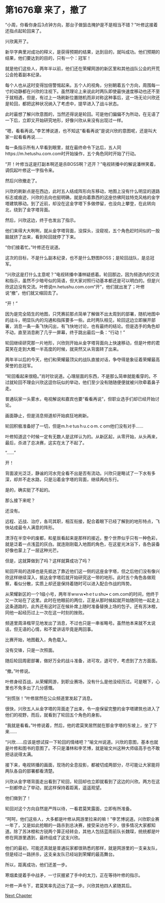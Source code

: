 # 第1676章 来了，撤了

“小周，你看你身后3点钟方向，那台子做狙击掩护是不是相当不错？”叶修这接着还指点起轮回来了。

兴欣离开了。

新华字典里对成功的释义，是获得预期的结果，达到目的，就叫成功。他们预期的结果，他们要达到的目的，只有一个：冠军！

就是他们这些人，两年半以前，他们还在荣耀网游的新区里和其他战队公会的开荒公会抢着副本纪录。

每个人也从这时变得加倍警惕起来。五个人的视角，分别朝着五个方向，周围每一寸的动静都在兴欣的注视下。虽然理论上来说此时两队即使最快速度移动也还不至于就相遇，但是，有过上一场刷新位置随机而非对称这种事后，这一场无论兴欣还是轮回，都把这种状况纳入了考虑中，提早进入了战斗状态。

此时最想了解兴欣意图的，当然还得说是轮回。可是他们偏偏不为所动，在无语了一下后，立即又开始研究地形，好像兴欣从来没有出现过一样。

“嗯，看看再说。”李艺博说道，也不知这“看看再说”是说兴欣的意图呢，还是叫大家一起看看再说……

每一条指示所有人早看到眼里，就在最终命令下达后，五人同https://m.hetushu.com.com时开始操作，五个角色同时开始了行动。

“开！叶修当这是打副本啊还是杀BOSS啊？还开？”电视转播中的解说潘林笑着，调侃起叶修这一字指令来。

然后兴欣撤走了。

兴欣的刷新点是在西边，此时五人结成阵形向东移动，地图上没有什么明显的道路标志或痕迹，兴欣的去向也挺明确，就是向着靠西的这座仿佛阿兹特克风格的金字塔建筑移动。到了近前，却没在这金字塔下多做停留，也没向上攀登，在此转向北，绕到了金字塔背面。

然后，兴欣这边，终于也发出了指示。

他们来得大大咧咧，就从金字塔背面，没探头，没窥视，五个角色赶时间似的一股脑就挤了出来，看到轮回就停了下来。

“你们接着忙。”叶修还在说道。

这次的目标，不是什么副本纪录，也不是什么野图BOSS；是轮回战队，是总冠军。

“兴欣这是打什么主意呢？”电视转播中潘林疑惑着。轮回那边，因为频道内的交流和指示，虽然不少暗号似的简语，但大家对照行动基本都还是可以明白的。但是兴欣这边没有交流。叶修说m.hetushu.com.com“开”，他们就出发了；叶修说“撤”，他们就又缩回去了。

“开！”

因为是完全陌生的地图，只凭赛前那点简单了解做不出太周到的部署，随机地图中的战斗，明显队内的沟通和指挥要多一些。此时两队相见，轮回这边立即展开部署，消息一条一条飞快闪出，有飞快地讨论，也有最终的结论。但是选手的角色却不动，直至消息刷了几乎一屏幕，终于跳出最后一条：“行动！”

轮回继续研究那一片地形，兴欣则开始从金字塔背面向上快速移动，但是叶修的君莫笑在走到大概一半高度的时候，就突然又从背面转了出来。

两年半以后的今天，他们和荣耀最顶尖的战队直接对话，争夺得是象征着荣耀最高荣誉的总冠军。

“轮回看起来很稳。”肖时钦说道。心理层面的东西，不是那么简单就能看穿的。不过就轮回不理会兴欣这逗你玩似的举动，他们至少没有随随便便就被兴欣牵着鼻子走。

普通玩家一头雾水，电视解说和嘉宾也要“看看再说”，但职业选手们却已经开始讨论。

画面静止，但是消息频道却开始疯狂地刷新。

轮回积极准备好了一切，但是m.hｅtusｈu.cｏm.ｃoｍ他们没有对手……

叶修知道这个时候一定有无数人是这样认为的。从新区起，从零开始，从头再来，最后，杀进了总决赛，这实在太了不起了。

“……”

开！

背面波光泛泛，静谧的河水完全看不出是否有流动。兴欣只是略试了一下水有多深，却并不走水路，只是沿着金字塔的背面，继续再向东行。

是的，确实挺了不起的。

那么接下来呢？

还没有。

远程、近战、治疗，各司其职，相互衔接，配合着眼下已经了解到的地形特点，飞快站成最令人满意的阵形。

漂浮在半空中的废都，和星辰看起来是那样的接近。整个世界似乎只有一种色彩，就是泛着一点浅蓝的灰白。就连刚刚载入地图的角色，在这星光沐浴下，各色装备好像也蒙上了一层这种光芒。

但是，这就算做到了吗？这样就算成功了吗？

轮回开局的选择也是先抵达了靠近他们这一侧的这座金字塔，但之后他们没有像兴欣这样继续深入，抵达金字塔后就开始研究这一带的地形。此时五个角色各做观察，看似分散，实质上却还是保持着随时可以进入配合作战的阵势。

从荣耀新区的一个1级小号，两年半wｗｗ•hｅtｕshu•ｃom.com的时间，他终于又一次站在了这里。此时在他眼前的两位，正是从那时候起就开始随同他一起走上这条道路的，此外还有这时正在候补席上随时准备替换上场的包子。还有苏沐橙，同他一起经历过上一次在这一时刻的挫败。

频道里周泽楷罕见地发出了消息，不过也只是一串省略号。虽然他本来就不太说话，但无语的心情，和不爱讲话毕竟是两回事。

比赛开始，地图截入，角色载入。

没有交锋，只是一次照面。

随后轮回周密部署，做好万全的战斗准备，进可攻，退可守，考虑到了方方面面。

“撤。”叶修说。

叶修身经百战，从荣耀网游，到职业赛场，没有什么是他没经历过。可是眼下，心里也不免多出了几分感慨。

“别慌张！”叶修居然在公众频道里发起了消息。

很快，兴欣五人从金字塔的背面走了出来，令一座保留完整的金字塔建筑也进入了他们的视野，而后，就看到了轮回五个角色的身影。

“我就是看看。”叶修说着，然后，他的君莫笑居然就在那金字塔的东坡上，坐了下来……

“兴欣……应该是想试探一下轮回的情绪吧？”喻文州说道。兴欣的意图，基本也就是叶修和图书的意图了。不只是潘林和李艺博，就是喻文州这种大师级高手也不敢把话说得太满。

接下来，电视转播的画面，现场的全息投影，都被切成两部分，尽可能让大家能将两队各自的部署都看清楚。

兴欣从金字塔背面走出看到了轮回，轮回却也立即就看到了这边的兴欣。两方在这一刻都停止了举动，就这样保持着距离，遥遥观望。

他们做到了！

轮回对这个方向自然是严阵以待，一看君莫笑露面，立即有所准备。

“呵呵，他们这些人，大多都是叶修从网游里拉来的嘛！”李艺博说道。兴欣职业赛一年了，又是如此抢眼的一路杀到总决赛，接受采访也不少，很多情况大家都知道。除了苏沐橙和方锐两个算正经转会，其他人包括蓝雨前队长魏琛，统统都是叶修在网游里遇到，最终组成了这支兴欣。

他们的最初，可能还真就是普通玩家都很熟悉的那样，就是网游里的一支亲友队，但是经过一路拼杀，这支亲友队已经站到荣耀的最高舞台。

所以，距离成功，他们还差一步。

寒烟柔提着手中战矛，一寸灰握紧了手中的太刀，正在等待叶修的指示。

叶修一声令下，君莫笑率先迈出了这一步。兴欣其他四人紧随其后。



[Next Chapter](%E7%AC%AC1677%E7%AB%A0%20%E6%95%B2%E5%B1%B1%E9%9C%87%E8%99%8E.md)